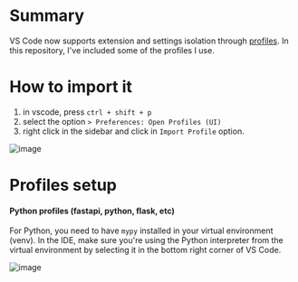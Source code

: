 # Summary

VS Code now supports extension and settings isolation through [profiles](https://code.visualstudio.com/docs/editor/profiles). In this repository, I've included some of the profiles I use.

# How to import it 

1. in vscode, press `ctrl + shift + p`
2. select the option `> Preferences: Open Profiles (UI)`
3. right click in the sidebar and click in `Import Profile` option.

![image](https://github.com/user-attachments/assets/91fb0415-37d6-4d03-af4b-78ef1c0e3726)


# Profiles setup

#### Python profiles (fastapi, python, flask, etc)

For Python, you need to have `mypy` installed in your virtual environment (venv). In the IDE, make sure you're using the Python interpreter from the virtual environment by selecting it in the bottom right corner of VS Code.

![image](https://github.com/user-attachments/assets/60efaddc-f60f-4f2a-887e-accdaf67fbc4)
